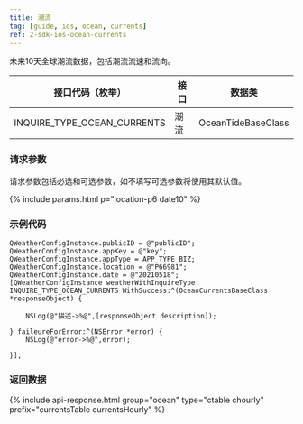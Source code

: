 ```yaml
---
title: 潮流
tag: [guide, ios, ocean, currents]
ref: 2-sdk-ios-ocean-currents
---
```


未来10天全球潮流数据，包括潮流流速和流向。

| 接口代码（枚举）            | 接口     | 数据类             |
| --------------------------- | ---- | ------------------ |
| INQUIRE_TYPE_OCEAN_CURRENTS | 潮流 | OceanTideBaseClass |

### 请求参数

请求参数包括必选和可选参数，如不填写可选参数将使用其默认值。

{% include params.html p="location-p6 date10" %}

### 示例代码

```objc
QWeatherConfigInstance.publicID = @"publicID";
QWeatherConfigInstance.appKey = @"key";
QWeatherConfigInstance.appType = APP_TYPE_BIZ;    
QWeatherConfigInstance.location = @"P66981";
QWeatherConfigInstance.date = @"20210518";
[QWeatherConfigInstance weatherWithInquireType: INQUIRE_TYPE_OCEAN_CURRENTS WithSuccess:^(OceanCurrentsBaseClass  *responseObject) {
        
    NSLog(@"描述->%@",[responseObject description]);
        
} faileureForError:^(NSError *error) {
    NSLog(@"error->%@",error);
        
}];
```

### 返回数据

{% include api-response.html group="ocean" type="ctable chourly" prefix="currentsTable currentsHourly" %}

